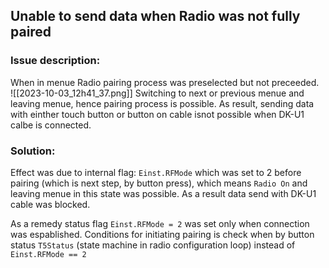 ## Unable to send data when Radio was not fully paired

### Issue description:
When in menue Radio pairing process was preselected but not preceeded.  
![[2023-10-03_12h41_37.png]]
Switching to next or previous menue and leaving menue, hence pairing process is possible. As result, sending data with einther touch button or button on cable isnot possible when DK-U1 calbe is connected.

### Solution:
Effect was due to internal flag: `Einst.RFMode` which was set to 2 before pairing (which is next step, by button press), which means `Radio On` and leaving menue in this state was possible. As a result data send with DK-U1 cable was blocked.

As a remedy status flag `Einst.RFMode = 2` was set only when connection was espablished. Conditions for initiating pairing is check when by button status `T5Status` (state machine in radio configuration loop) instead of `Einst.RFMode == 2`